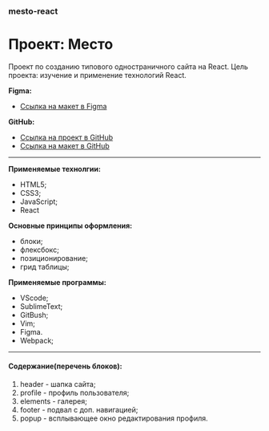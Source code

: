 ### mesto-react
# Проект: Место
  
Проект по созданию типового одностраничного сайта на React.
Цель проекта: изучение и применение технологий React.
  
**Figma:**
* [Ссылка на макет в Figma](https://www.figma.com/file/2cn9N9jSkmxD84oJik7xL7/JavaScript.-Sprint-4?node-id=0%3A1)  


**GitHub:**
* [Ссылка на проект в GitHub](https://github.com/talidoom/react-mesto-auth)
* [Ссылка на макет в GitHub](https://talidoom.github.io/react-mesto-auth/)
  
---
**Применяемые технолгии:**
- HTML5;
- CSS3;
- JavaScript;
- React
  
**Основные принципы оформления:**
- блоки;
- флексбокс;
- позиционирование;
- грид таблицы;
  
**Применяемые программы:**
- VScode;
- SublimeText;
- GitBush;
- Vim;
- Figma.
- Webpack;
  
---
#### **Содержание(перечень блоков):**
1. header - шапка сайта;
2. profile - профиль пользователя;
3. elements - галерея;
4. footer - подвал с доп. навигацией;
5. popup - всплывающее окно редактирования профиля.
